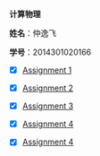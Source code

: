  **计算物理**
 
  **姓名**：仲逸飞
 
  **学号**：2014301020166
  
- [x] [Assignment 1](https://github.com/jsxhzyf/compuational_physics_N2014301020166/blob/master/Assignment_1)

 
- [x] [Assignment 2](https://github.com/jsxhzyf/compuational_physics_N2014301020166/tree/master/Assignment_2)


- [x] [Assignment 3]( https://github.com/jsxhzyf/compuational_physics_N2014301020166/tree/master/Assignment_3)

- [x] [Assignment 4]( https://github.com/jsxhzyf/compuational_physics_N2014301020166/blob/master/Assignment_4/Readme.md)

- [x] [Assignment 4]( https://www.zybuluo.com/mdeditor#)




